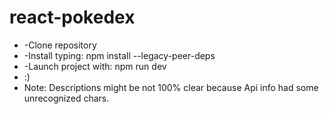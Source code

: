 # react-pokedex

- -Clone repository
- -Install typing: npm install --legacy-peer-deps
- -Launch project with: npm run dev
- :)
- Note: Descriptions might be not 100% clear because Api info had some unrecognized chars.


